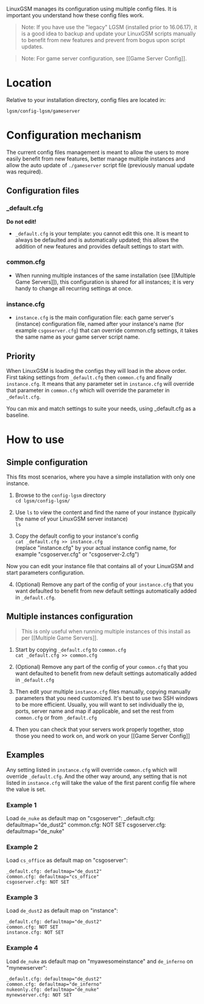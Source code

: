 LinuxGSM manages its configuration using multiple config files. It is important you understand how these config files work.

> Note: If you have use the "legacy" LGSM (installed prior to 16.06.17), it is a good idea to backup and update your LinuxGSM scripts manually to benefit from new features and prevent from bogus upon script updates.

> Note: For game server configuration, see [[Game Server Config]].

# Location
Relative to your installation directory, config files are located in:

`lgsm/config-lgsm/gameserver`

# Configuration mechanism
The current config files management is meant to allow the users to more easily benefit from new features, better manage multiple instances and allow the auto update of `./gameserver` script file (previously manual update was required).

## Configuration files

### _default.cfg
**Do not edit!**
* `_default.cfg` is your template: you cannot edit this one. It is meant to always be defaulted and is automatically updated; this allows the addition of new features and provides default settings to start with.

### common.cfg
* When running multiple instances of the same installation (see [[Multiple Game Servers]]), this configuration is shared for all instances; it is very handy to change all recurring settings at once.

### instance.cfg
* `instance.cfg` is the main configuration file: each game server's (instance) configuration file, named after your instance's name (for example `csgoserver.cfg`) that can override common.cfg settings, it takes the same name as your game server script name.

## Priority
When LinuxGSM is loading the configs they will load in the above order. First taking settings from `_default.cfg` then `common.cfg` and finally `instance.cfg`. It means that any parameter set in `instance.cfg` will override that parameter in `common.cfg` which will override the parameter in `_default.cfg`.

You can mix and match settings to suite your needs, using _default.cfg as a baseline.

# How to use

## Simple configuration

This fits most scenarios, where you have a simple installation with only one instance.

1) Browse to the `config-lgsm` directory  
`cd lgsm/config-lgsm/`

2) Use `ls` to view the content and find the name of your instance (typically the name of your LinuxGSM server instance)  
`ls`

3) Copy the default config to your instance's config  
`cat _default.cfg >> instance.cfg`  
(replace "instance.cfg" by your actual instance config name, for example "csgoserver.cfg" or "csgoserver-2.cfg")

Now you can edit your instance file that contains all of your LinuxGSM and start parameters configuration.

4) (Optional) Remove any part of the config of your `instance.cfg` that you want defaulted to benefit from new default settings automatically added in `_default.cfg`.

## Multiple instances configuration

> This is only useful when running multiple instances of this install as per [[Multiple Game Servers]].

1) Start by copying `_default.cfg` to `common.cfg`  
`cat _default.cfg >> common.cfg`

2) (Optional) Remove any part of the config of your `common.cfg` that you want defaulted to benefit from new default settings automatically added in `_default.cfg`

3) Then edit your multiple `instance.cfg` files manually, copying manually parameters that you need customized. It's best to use two SSH windows to be more efficient. Usually, you will want to set individually the ip, ports, server name and map if applicable, and set the rest from `common.cfg` or from `_default.cfg`

4) Then you can check that your servers work properly together, stop those you need to work on, and work on your [[Game Server Config]]
  

## Examples

Any setting listed in `instance.cfg` will override `common.cfg` which will override `_default.cfg`. And the other way around, any setting that is not listed in `instance.cfg` will take the value of the first parent config file where the value is set.

### Example 1
Load `de_nuke` as default map on "csgoserver":
    _default.cfg: defaultmap="de_dust2"
    common.cfg: NOT SET
    csgoserver.cfg: defaultmap="de_nuke"

### Example 2
Load `cs_office` as default map on "csgoserver":
```
_default.cfg: defaultmap="de_dust2"
common.cfg: defaultmap="cs_office"
csgoserver.cfg: NOT SET
```

### Example 3
Load `de_dust2` as default map on "instance":
```
_default.cfg: defaultmap="de_dust2"
common.cfg: NOT SET
instance.cfg: NOT SET
```

### Example 4
Load `de_nuke` as default map on "myawesomeinstance" and `de_inferno` on "mynewserver":
```
_default.cfg: defaultmap="de_dust2"
common.cfg: defaultmap="de_inferno"
nukeonly.cfg: defaultmap="de_nuke"
mynewserver.cfg: NOT SET
```